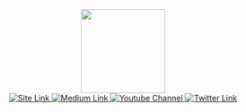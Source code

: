 <div id="header" align="center">
  <img src="https://user-images.githubusercontent.com/93942801/154148059-37210507-3847-4024-8bae-d7309f44b33e.png" width="150"/>  

  <div id="badges">
    <a href="https://www.marsunion.space/">
      <img src="https://img.shields.io/badge/My_Site-blue?style=for-the-badge&logo=GoogleChrome&logoColor=white" alt="Site Link"/>
    </a>
    <a href="https://medium.com/@krutouchel">
      <img src="https://img.shields.io/badge/Medium-yellow?style=for-the-badge&logo=medium&logoColor=white" alt="Medium Link"/>
    </a>
    <a href="https://www.youtube.com/channel/UCA48cj8UZWkMbKDxuplqgQg">
      <img src="https://img.shields.io/badge/YouTube-red?style=for-the-badge&logo=youtube&logoColor=white" alt="Youtube Channel"/>
    </a>
    <a href="https://twitter.com/kolyok777">
      <img src="https://img.shields.io/badge/Twitter-blue?style=for-the-badge&logo=twitter&logoColor=white" alt="Twitter Link"/>
    </a>
  </div>
  
 </div>
